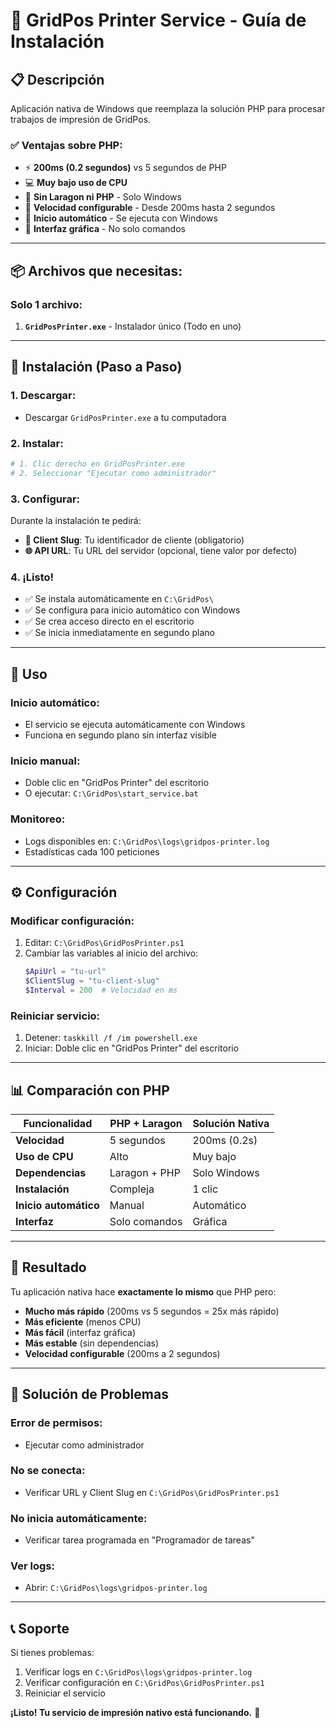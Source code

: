 # 🚀 GridPos Printer Service - Guía de Instalación

## 📋 **Descripción**

Aplicación nativa de Windows que reemplaza la solución PHP para procesar trabajos de impresión de GridPos.

### ✅ **Ventajas sobre PHP:**

-   ⚡ **200ms (0.2 segundos)** vs 5 segundos de PHP
-   💻 **Muy bajo uso de CPU**
-   🔧 **Sin Laragon ni PHP** - Solo Windows
-   🚀 **Velocidad configurable** - Desde 200ms hasta 2 segundos
-   🔄 **Inicio automático** - Se ejecuta con Windows
-   📱 **Interfaz gráfica** - No solo comandos

---

## 📦 **Archivos que necesitas:**

### **Solo 1 archivo:**

1. **`GridPosPrinter.exe`** - Instalador único (Todo en uno)

---

## 🚀 **Instalación (Paso a Paso)**

### **1. Descargar:**

-   Descargar `GridPosPrinter.exe` a tu computadora

### **2. Instalar:**

```bash
# 1. Clic derecho en GridPosPrinter.exe
# 2. Seleccionar "Ejecutar como administrador"
```

### **3. Configurar:**

Durante la instalación te pedirá:

-   **📝 Client Slug**: Tu identificador de cliente (obligatorio)
-   **🌐 API URL**: Tu URL del servidor (opcional, tiene valor por defecto)

### **4. ¡Listo!**

-   ✅ Se instala automáticamente en `C:\GridPos\`
-   ✅ Se configura para inicio automático con Windows
-   ✅ Se crea acceso directo en el escritorio
-   ✅ Se inicia inmediatamente en segundo plano

---

## 🎯 **Uso**

### **Inicio automático:**

-   El servicio se ejecuta automáticamente con Windows
-   Funciona en segundo plano sin interfaz visible

### **Inicio manual:**

-   Doble clic en "GridPos Printer" del escritorio
-   O ejecutar: `C:\GridPos\start_service.bat`

### **Monitoreo:**

-   Logs disponibles en: `C:\GridPos\logs\gridpos-printer.log`
-   Estadísticas cada 100 peticiones

---

## ⚙️ **Configuración**

### **Modificar configuración:**

1. Editar: `C:\GridPos\GridPosPrinter.ps1`
2. Cambiar las variables al inicio del archivo:
    ```powershell
    $ApiUrl = "tu-url"
    $ClientSlug = "tu-client-slug"
    $Interval = 200  # Velocidad en ms
    ```

### **Reiniciar servicio:**

1. Detener: `taskkill /f /im powershell.exe`
2. Iniciar: Doble clic en "GridPos Printer" del escritorio

---

## 📊 **Comparación con PHP**

| Funcionalidad         | PHP + Laragon | Solución Nativa |
| --------------------- | ------------- | --------------- |
| **Velocidad**         | 5 segundos    | 200ms (0.2s)    |
| **Uso de CPU**        | Alto          | Muy bajo        |
| **Dependencias**      | Laragon + PHP | Solo Windows    |
| **Instalación**       | Compleja      | 1 clic          |
| **Inicio automático** | Manual        | Automático      |
| **Interfaz**          | Solo comandos | Gráfica         |

---

## 🎯 **Resultado**

Tu aplicación nativa hace **exactamente lo mismo** que PHP pero:

-   **Mucho más rápido** (200ms vs 5 segundos = 25x más rápido)
-   **Más eficiente** (menos CPU)
-   **Más fácil** (interfaz gráfica)
-   **Más estable** (sin dependencias)
-   **Velocidad configurable** (200ms a 2 segundos)

---

## 🔧 **Solución de Problemas**

### **Error de permisos:**

-   Ejecutar como administrador

### **No se conecta:**

-   Verificar URL y Client Slug en `C:\GridPos\GridPosPrinter.ps1`

### **No inicia automáticamente:**

-   Verificar tarea programada en "Programador de tareas"

### **Ver logs:**

-   Abrir: `C:\GridPos\logs\gridpos-printer.log`

---

## 📞 **Soporte**

Si tienes problemas:

1. Verificar logs en `C:\GridPos\logs\gridpos-printer.log`
2. Verificar configuración en `C:\GridPos\GridPosPrinter.ps1`
3. Reiniciar el servicio

**¡Listo! Tu servicio de impresión nativo está funcionando.** 🚀
